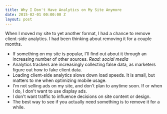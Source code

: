 ```yaml
---
title: Why I Don't Have Analytics on My Site Anymore
date: 2015-02-01 00:00:00 Z
layout: post
---
```


When I moved my site to yet another format, I had a chance to remove client-side analytics. I had been thinking about removing it for a couple months.

- If something on my site is popular, I'll find out about it through an increasing number of other sources. _Read: social media_
- Analytics trackers are increasingly collecting false data, as marketers figure out how to fake client data.
- Loading client-side analytics slows down load speeds. It is small, but matters to me when optimizing mobile usage.
- I'm not selling ads on my site, and don't plan to anytime soon. If or when I do, I don't want to use display ads.
- I don't want traffic to influence decisions on site content or design.
- The best way to see if you actually need something is to remove it for a while.
